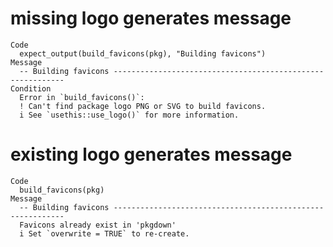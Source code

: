 # missing logo generates message

    Code
      expect_output(build_favicons(pkg), "Building favicons")
    Message
      -- Building favicons -----------------------------------------------------------
    Condition
      Error in `build_favicons()`:
      ! Can't find package logo PNG or SVG to build favicons.
      i See `usethis::use_logo()` for more information.

# existing logo generates message

    Code
      build_favicons(pkg)
    Message
      -- Building favicons -----------------------------------------------------------
      Favicons already exist in 'pkgdown'
      i Set `overwrite = TRUE` to re-create.


